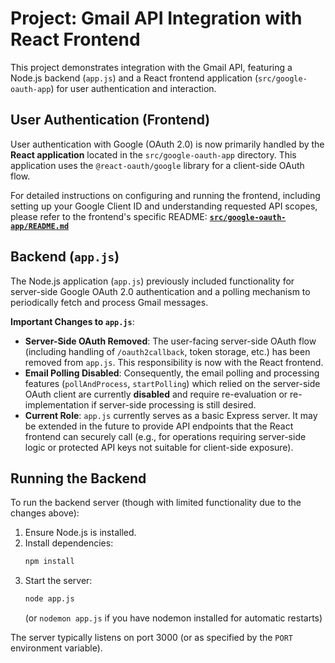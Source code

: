 # Project: Gmail API Integration with React Frontend

This project demonstrates integration with the Gmail API, featuring a Node.js backend (`app.js`) and a React frontend application (`src/google-oauth-app`) for user authentication and interaction.

## User Authentication (Frontend)

User authentication with Google (OAuth 2.0) is now primarily handled by the **React application** located in the `src/google-oauth-app` directory. This application uses the `@react-oauth/google` library for a client-side OAuth flow.

For detailed instructions on configuring and running the frontend, including setting up your Google Client ID and understanding requested API scopes, please refer to the frontend's specific README:
[**`src/google-oauth-app/README.md`**](./src/google-oauth-app/README.md)

## Backend (`app.js`)

The Node.js application (`app.js`) previously included functionality for server-side Google OAuth 2.0 authentication and a polling mechanism to periodically fetch and process Gmail messages.

**Important Changes to `app.js`**:
*   **Server-Side OAuth Removed**: The user-facing server-side OAuth flow (including handling of `/oauth2callback`, token storage, etc.) has been removed from `app.js`. This responsibility is now with the React frontend.
*   **Email Polling Disabled**: Consequently, the email polling and processing features (`pollAndProcess`, `startPolling`) which relied on the server-side OAuth client are currently **disabled** and require re-evaluation or re-implementation if server-side processing is still desired.
*   **Current Role**: `app.js` currently serves as a basic Express server. It may be extended in the future to provide API endpoints that the React frontend can securely call (e.g., for operations requiring server-side logic or protected API keys not suitable for client-side exposure).

## Running the Backend

To run the backend server (though with limited functionality due to the changes above):

1.  Ensure Node.js is installed.
2.  Install dependencies:
    ```bash
    npm install
    ```
3.  Start the server:
    ```bash
    node app.js
    ```
    (or `nodemon app.js` if you have nodemon installed for automatic restarts)

The server typically listens on port 3000 (or as specified by the `PORT` environment variable).
